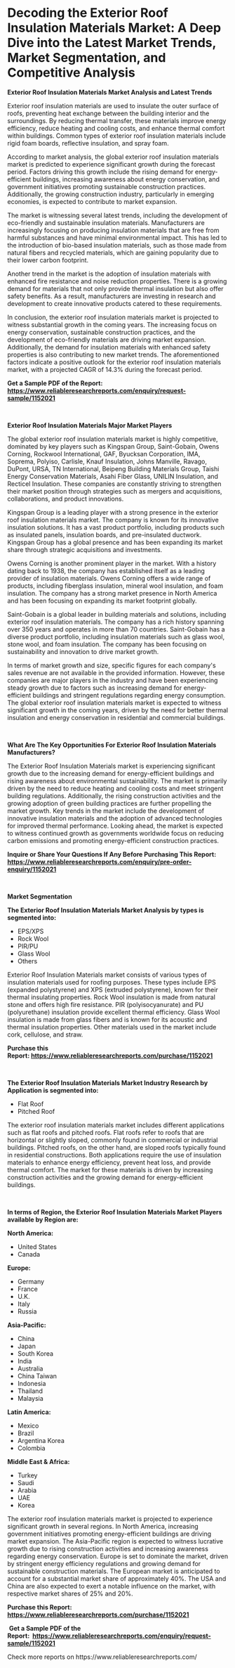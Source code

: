 <p><h1>Decoding the Exterior  Roof Insulation Materials Market: A Deep Dive into the Latest Market Trends, Market Segmentation, and Competitive Analysis</h1></p><p><strong>Exterior  Roof Insulation Materials Market Analysis and Latest Trends</strong></p>
<p><p>Exterior roof insulation materials are used to insulate the outer surface of roofs, preventing heat exchange between the building interior and the surroundings. By reducing thermal transfer, these materials improve energy efficiency, reduce heating and cooling costs, and enhance thermal comfort within buildings. Common types of exterior roof insulation materials include rigid foam boards, reflective insulation, and spray foam.</p><p>According to market analysis, the global exterior roof insulation materials market is predicted to experience significant growth during the forecast period. Factors driving this growth include the rising demand for energy-efficient buildings, increasing awareness about energy conservation, and government initiatives promoting sustainable construction practices. Additionally, the growing construction industry, particularly in emerging economies, is expected to contribute to market expansion.</p><p>The market is witnessing several latest trends, including the development of eco-friendly and sustainable insulation materials. Manufacturers are increasingly focusing on producing insulation materials that are free from harmful substances and have minimal environmental impact. This has led to the introduction of bio-based insulation materials, such as those made from natural fibers and recycled materials, which are gaining popularity due to their lower carbon footprint.</p><p>Another trend in the market is the adoption of insulation materials with enhanced fire resistance and noise reduction properties. There is a growing demand for materials that not only provide thermal insulation but also offer safety benefits. As a result, manufacturers are investing in research and development to create innovative products catered to these requirements.</p><p>In conclusion, the exterior roof insulation materials market is projected to witness substantial growth in the coming years. The increasing focus on energy conservation, sustainable construction practices, and the development of eco-friendly materials are driving market expansion. Additionally, the demand for insulation materials with enhanced safety properties is also contributing to new market trends. The aforementioned factors indicate a positive outlook for the exterior roof insulation materials market, with a projected CAGR of 14.3% during the forecast period.</p></p>
<p><strong>Get a Sample PDF of the Report:&nbsp; <a href="https://www.reliableresearchreports.com/enquiry/request-sample/1152021">https://www.reliableresearchreports.com/enquiry/request-sample/1152021</a></strong></p>
<p>&nbsp;</p>
<p><strong>Exterior  Roof Insulation Materials Major Market Players</strong></p>
<p><p>The global exterior roof insulation materials market is highly competitive, dominated by key players such as Kingspan Group, Saint-Gobain, Owens Corning, Rockwool International, GAF, Byucksan Corporation, IMA, Soprema, Polyiso, Carlisle, Knauf Insulation, Johns Manville, Ravago, DuPont, URSA, TN International, Beipeng Building Materials Group, Taishi Energy Conservation Materials, Asahi Fiber Glass, UNILIN Insulation, and Recticel Insulation. These companies are constantly striving to strengthen their market position through strategies such as mergers and acquisitions, collaborations, and product innovations.</p><p>Kingspan Group is a leading player with a strong presence in the exterior roof insulation materials market. The company is known for its innovative insulation solutions. It has a vast product portfolio, including products such as insulated panels, insulation boards, and pre-insulated ductwork. Kingspan Group has a global presence and has been expanding its market share through strategic acquisitions and investments.</p><p>Owens Corning is another prominent player in the market. With a history dating back to 1938, the company has established itself as a leading provider of insulation materials. Owens Corning offers a wide range of products, including fiberglass insulation, mineral wool insulation, and foam insulation. The company has a strong market presence in North America and has been focusing on expanding its market footprint globally.</p><p>Saint-Gobain is a global leader in building materials and solutions, including exterior roof insulation materials. The company has a rich history spanning over 350 years and operates in more than 70 countries. Saint-Gobain has a diverse product portfolio, including insulation materials such as glass wool, stone wool, and foam insulation. The company has been focusing on sustainability and innovation to drive market growth.</p><p>In terms of market growth and size, specific figures for each company's sales revenue are not available in the provided information. However, these companies are major players in the industry and have been experiencing steady growth due to factors such as increasing demand for energy-efficient buildings and stringent regulations regarding energy consumption. The global exterior roof insulation materials market is expected to witness significant growth in the coming years, driven by the need for better thermal insulation and energy conservation in residential and commercial buildings.</p></p>
<p>&nbsp;</p>
<p><strong>What Are The Key Opportunities For Exterior  Roof Insulation Materials Manufacturers?</strong></p>
<p><p>The Exterior Roof Insulation Materials market is experiencing significant growth due to the increasing demand for energy-efficient buildings and rising awareness about environmental sustainability. The market is primarily driven by the need to reduce heating and cooling costs and meet stringent building regulations. Additionally, the rising construction activities and the growing adoption of green building practices are further propelling the market growth. Key trends in the market include the development of innovative insulation materials and the adoption of advanced technologies for improved thermal performance. Looking ahead, the market is expected to witness continued growth as governments worldwide focus on reducing carbon emissions and promoting energy-efficient construction practices.</p></p>
<p><strong>Inquire or Share Your Questions If Any Before Purchasing This Report: <a href="https://www.reliableresearchreports.com/enquiry/pre-order-enquiry/1152021">https://www.reliableresearchreports.com/enquiry/pre-order-enquiry/1152021</a></strong></p>
<p>&nbsp;</p>
<p><strong>Market Segmentation</strong></p>
<p><strong>The Exterior  Roof Insulation Materials Market Analysis by types is segmented into:</strong></p>
<p><ul><li>EPS/XPS</li><li>Rock Wool</li><li>PIR/PU</li><li>Glass Wool</li><li>Others</li></ul></p>
<p><p>Exterior Roof Insulation Materials market consists of various types of insulation materials used for roofing purposes. These types include EPS (expanded polystyrene) and XPS (extruded polystyrene), known for their thermal insulating properties. Rock Wool insulation is made from natural stone and offers high fire resistance. PIR (polyisocyanurate) and PU (polyurethane) insulation provide excellent thermal efficiency. Glass Wool insulation is made from glass fibers and is known for its acoustic and thermal insulation properties. Other materials used in the market include cork, cellulose, and straw.</p></p>
<p><strong>Purchase this Report:&nbsp;<a href="https://www.reliableresearchreports.com/purchase/1152021">https://www.reliableresearchreports.com/purchase/1152021</a></strong></p>
<p>&nbsp;</p>
<p><strong>The Exterior  Roof Insulation Materials Market Industry Research by Application is segmented into:</strong></p>
<p><ul><li>Flat Roof</li><li>Pitched Roof</li></ul></p>
<p><p>The exterior roof insulation materials market includes different applications such as flat roofs and pitched roofs. Flat roofs refer to roofs that are horizontal or slightly sloped, commonly found in commercial or industrial buildings. Pitched roofs, on the other hand, are sloped roofs typically found in residential constructions. Both applications require the use of insulation materials to enhance energy efficiency, prevent heat loss, and provide thermal comfort. The market for these materials is driven by increasing construction activities and the growing demand for energy-efficient buildings.</p></p>
<p>&nbsp;</p>
<p><strong>In terms of Region, the Exterior  Roof Insulation Materials Market Players available by Region are:</strong></p>
<p>
    <p> <strong> North America: </strong>
        <ul>
            <li>United States</li>
            <li>Canada</li>
        </ul>
        </p> 
    <p> <strong> Europe: </strong>
        <ul>
            <li>Germany</li>
            <li>France</li>
            <li>U.K.</li>
            <li>Italy</li>
            <li>Russia</li>
        </ul>
        </p> 
    <p> <strong> Asia-Pacific: </strong>
        <ul>
            <li>China</li>
            <li>Japan</li>
            <li>South Korea</li>
            <li>India</li>
            <li>Australia</li>
            <li>China Taiwan</li>
            <li>Indonesia</li>
            <li>Thailand</li>
            <li>Malaysia</li>
        </ul>
        </p> 
    <p> <strong> Latin America: </strong>
        <ul>
            <li>Mexico</li>
            <li>Brazil</li>
            <li>Argentina Korea</li>
            <li>Colombia</li>
        </ul>
        </p> 
    <p> <strong> Middle East & Africa: </strong>
        <ul>
            <li>Turkey</li>
            <li>Saudi</li>
            <li>Arabia</li>
            <li>UAE</li>
            <li>Korea</li>
        </ul>
    </p>
    </p>
<p><p>The exterior roof insulation materials market is projected to experience significant growth in several regions. In North America, increasing government initiatives promoting energy-efficient buildings are driving market expansion. The Asia-Pacific region is expected to witness lucrative growth due to rising construction activities and increasing awareness regarding energy conservation. Europe is set to dominate the market, driven by stringent energy efficiency regulations and growing demand for sustainable construction materials. The European market is anticipated to account for a substantial market share of approximately 40%. The USA and China are also expected to exert a notable influence on the market, with respective market shares of 25% and 20%.</p></p>
<p><strong>Purchase this Report: <a href="https://www.reliableresearchreports.com/purchase/1152021">https://www.reliableresearchreports.com/purchase/1152021</a></strong></p>
<p>&nbsp;<strong>Get a Sample PDF of the Report:&nbsp;&nbsp;<a href="https://www.reliableresearchreports.com/enquiry/request-sample/1152021">https://www.reliableresearchreports.com/enquiry/request-sample/1152021</a></strong></p>
<p><strong></strong></p>
<p>Check more reports on https://www.reliableresearchreports.com/</p>